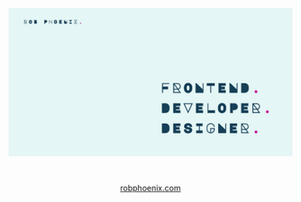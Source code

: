 <p align="center">
    <img src="https://github.com/robphoenix/robphoenix/blob/main/site.png" alt='Rob Phoenix. Frontend Developer.'>
</p>
<br/>
<p align="center">
<a href="https://www.robphoenix.com/">robphoenix.com</a>
</p>

